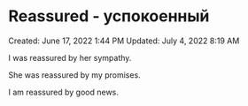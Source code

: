 # Reassured - успокоенный

Created: June 17, 2022 1:44 PM
Updated: July 4, 2022 8:19 AM

I was reassured by her sympathy.

She was reassured by my promises.

I am reassured by good news.